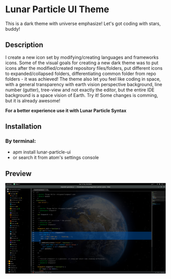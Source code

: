 Lunar Particle UI Theme
=========
This is a dark theme with universe emphasize! Let's got coding with stars, buddy!

Description
----------------
I create a new icon set by modifying/creating languages and frameworks icons. Some of the visual goals for creating a new dark theme was to put
icons after the modified/created repository files/folders, put different icons to expanded/collapsed folders, differentiating common folder from repo folders - it was achieved! The theme also let you feel like coding in space, with a general transparency with earth vision perspective background, line number (gutter), tree-view and not exactly the editor, but the entire IDE background is a space vision of Earth. Try it! Some changes is comming, but it is already awesome!


**For a better experience use it with Lunar Particle Syntax**

Installation
------------

### By terminal:

* apm install lunar-particle-ui
* or search it from atom's settings console

Preview
-----------

![Screenshot](https://raw.githubusercontent.com/Atomic-Ideas/screenshots/master/lunar-particle-ui.png.png)
